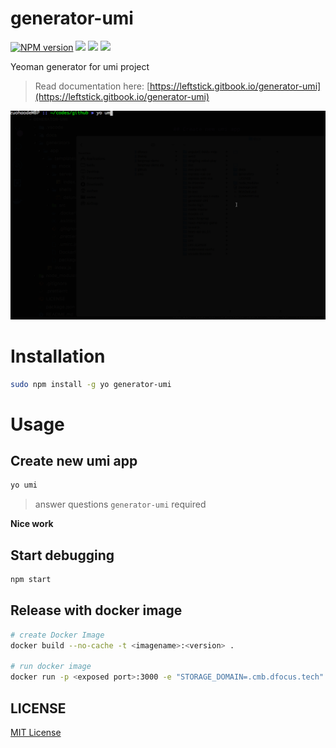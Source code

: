 # generator-umi

[![NPM version][npm-image]][npm-url]
![][david-url]
![][dt-url]
![][license-url]

Yeoman generator for umi project

> Read documentation here: [https://leftstick.gitbook.io/generator-umi](https://leftstick.gitbook.io/generator-umi)

![](./docs/generator.gif)

# Installation

```bash
sudo npm install -g yo generator-umi
```

# Usage

## Create new umi app

```bash
yo umi
```

> answer questions `generator-umi` required

**Nice work**

## Start debugging

```bash
npm start
```

## Release with docker image

```bash
# create Docker Image
docker build --no-cache -t <imagename>:<version> .

# run docker image
docker run -p <exposed port>:3000 -e "STORAGE_DOMAIN=.cmb.dfocus.tech" -e "API_HOST=http://backend-address" -d <imagename>:<version>
```

## LICENSE

[MIT License](https://raw.githubusercontent.com/leftstick/generator-umi/master/LICENSE)

[npm-url]: https://npmjs.org/package/generator-umi
[npm-image]: https://badge.fury.io/js/generator-umi.png
[david-url]: https://david-dm.org/leftstick/generator-umi.png
[dt-url]: https://img.shields.io/npm/dt/generator-umi.svg
[license-url]: https://img.shields.io/npm/l/generator-umi.svg
